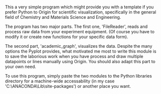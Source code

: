 This a very simple program which might provide you with a template if you prefer Python to Origin for scientific visualization, specifically in the general field of Chemistry and Materials Science and Engineering.

The program has two major parts. The first one, 'FileReader', reads and process raw data from your experiment equipment. (Of course you have to modify it or create new functions for your specific data form).

The second part, 'academic_graph', visualizes the data. Despite the many options the Pyplot provides, what motivated me most to write this module is to save the laborious work when you have process and draw multiple datapoints or lines manually using Origin. You should also adapt this part to your own need.

To use this program, simply paste the two modules to the Python libraries directory for a machine-wide accessability (in my case 'C:\ANACONDA\Lib\site-packages') or another place you want.  

